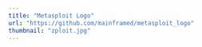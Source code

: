 ```yaml
---
title: "Metasploit Logo"
url: "https://github.com/mainframed/metasploit_logo"
thumbnail: "zploit.jpg"
---
```

